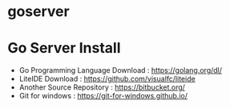 # goserver

# Go Server Install

- Go Programming Language Download : https://golang.org/dl/
- LiteIDE Download : https://github.com/visualfc/liteide
- Another Source Repository : https://bitbucket.org/
- Git for windows : https://git-for-windows.github.io/

